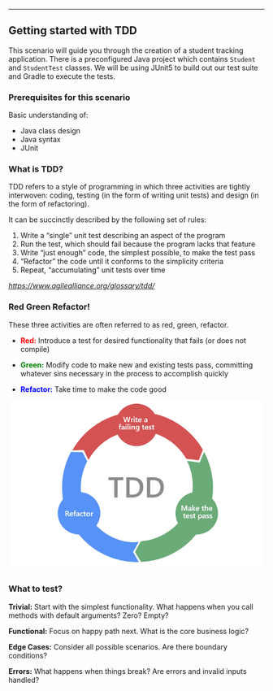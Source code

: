 
---
## Getting started with TDD
This scenario will guide you through the creation of a student tracking application. There is a preconfigured Java project which contains `Student` and `StudentTest` classes. We will be using JUnit5 to build out our test suite and Gradle to execute the tests.
### Prerequisites for this scenario
Basic understanding of:
- Java class design
- Java syntax
- JUnit

### What is TDD?

TDD refers to a style of programming in which three activities are tightly interwoven: coding, testing (in the form of writing unit tests) and design (in the form of refactoring).

It can be succinctly described by the following set of rules:

1. Write a “single” unit test describing an aspect of the program
2. Run the test, which should fail because the program lacks that feature
3. Write “just enough” code, the simplest possible, to make the test pass
4. “Refactor” the code until it conforms to the simplicity criteria
5. Repeat, “accumulating” unit tests over time

*https://www.agilealliance.org/glossary/tdd/*


### Red Green Refactor!
These three activities are often referred to as red, green, refactor.

- **<span style="color:red">Red:</span>** Introduce a test for desired functionality that fails (or does not compile)

- **<span style="color:green">Green:</span>** Modify code to make new and existing tests pass, committing whatever sins necessary in the process to accomplish quickly

- **<span style="color:blue">Refactor:</span>** Take time to make the code good

![Red Green Refactor](./assets/red-green-refactor.png)

### What to test?
**Trivial:** Start with the simplest functionality. What happens when you call methods with default arguments? Zero? Empty?

**Functional:** Focus on happy path next. What is the core business logic?

**Edge Cases:** Consider all possible scenarios. Are there boundary conditions?

**Errors:** What happens when things break? Are errors and invalid inputs handled?